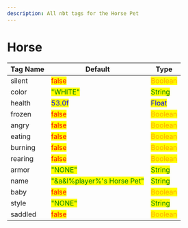 ```yaml
---
description: All nbt tags for the Horse Pet
---
```



# Horse

| Tag Name     | Default                                                            | Type                                         |
| ------------ | ------------------------------------------------------------------ | -------------------------------------------- |
| silent | <mark style="color:red;">false</mark> | <mark style="color:orange;">Boolean</mark> |
| color | <mark style="color:green;">"WHITE"</mark> | <mark style="color:green;">String</mark> |
| health | <mark style="color:blue;">53.0f</mark> | <mark style="color:blue;">Float</mark> |
| frozen | <mark style="color:red;">false</mark> | <mark style="color:orange;">Boolean</mark> |
| angry | <mark style="color:red;">false</mark> | <mark style="color:orange;">Boolean</mark> |
| eating | <mark style="color:red;">false</mark> | <mark style="color:orange;">Boolean</mark> |
| burning | <mark style="color:red;">false</mark> | <mark style="color:orange;">Boolean</mark> |
| rearing | <mark style="color:red;">false</mark> | <mark style="color:orange;">Boolean</mark> |
| armor | <mark style="color:green;">"NONE"</mark> | <mark style="color:green;">String</mark> |
| name | <mark style="color:green;">"&a&l%player%'s Horse Pet"</mark> | <mark style="color:green;">String</mark> |
| baby | <mark style="color:red;">false</mark> | <mark style="color:orange;">Boolean</mark> |
| style | <mark style="color:green;">"NONE"</mark> | <mark style="color:green;">String</mark> |
| saddled | <mark style="color:red;">false</mark> | <mark style="color:orange;">Boolean</mark> |
